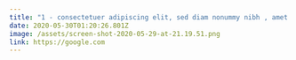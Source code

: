 ```yaml
---
title: "1 - consectetuer adipiscing elit, sed diam nonummy nibh , amet "
date: 2020-05-30T01:20:26.801Z
image: /assets/screen-shot-2020-05-29-at-21.19.51.png
link: https://google.com
---
```

